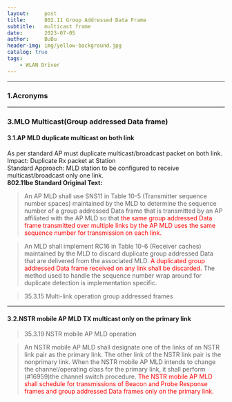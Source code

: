 ```yaml
---
layout:     post
title:      802.11 Group Addressed Data Frame 
subtitle:   multicast frame
date:       2023-07-05
author:     BuBu
header-img: img/yellow-background.jpg
catalog: true
tags: 
    - WLAN Driver
---
```


----------

### 1.Acronyms



----------

### 3.MLO Multicast(Group addressed Data frame)

#### 3.1.AP MLD duplicate multicast on both link

As per standard AP must duplicate multicast/broadcast packet on both link.  
Impact: Duplicate Rx packet at Station   
Standard Approach: MLD station to be configured to receive multicast/broadcast only one link.  
**802.11be Standard Original Text:**   
> An AP MLD shall use SNS11 in Table 10-5 (Transmitter sequence number spaces) maintained by the MLD to determine the sequence number of a group addressed Data frame that is transmitted by an AP affiliated with the AP MLD so that <font color="#FF0000"> the same group addressed Data frame transmitted over multiple links by the AP MLD uses the same sequence number for transmission on each link.</font>  

> An MLD shall implement RC16 in Table 10-6 (Receiver caches) maintained by the MLD to discard duplicate group addressed Data that are delivered from the associated MLD. <font color="#FF0000">A duplicated group addressed Data frame received on any link shall be discarded.</font> The method used to handle the sequence number wrap around for duplicate detection is implementation specific.     

> 35.3.15 Multi-link operation group addressed frames

----------

#### 3.2.NSTR mobile AP MLD TX multicast only on the primary link

>35.3.19 NSTR mobile AP MLD operation  

>An NSTR mobile AP MLD shall designate one of the links of an NSTR link pair as the primary link. The other link of the NSTR link pair is the nonprimary link. When the NSTR mobile AP MLD intends to change the channel/operating class for the primary link, it shall perform (#16959)the channel switch procedure. <font color="#FF0000">The NSTR mobile AP MLD shall schedule for transmissions of Beacon and Probe Response frames and group addressed Data frames only on the primary link. </font>  


